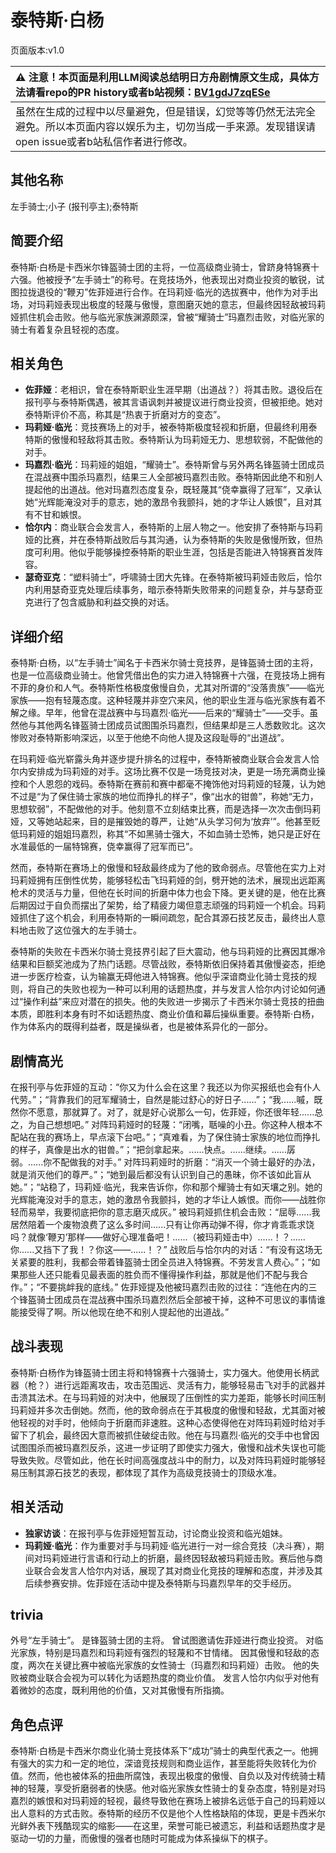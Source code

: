 # 泰特斯·白杨
页面版本:v1.0
 

| :warning: 注意！本页面是利用LLM阅读总结明日方舟剧情原文生成，具体方法请看repo的PR history或者b站视频：[BV1gdJ7zqESe](https://www.bilibili.com/video/BV1gdJ7zqESe/)         |
|:----------------------------|
| 虽然在生成的过程中以尽量避免，但是错误，幻觉等等仍然无法完全避免。所以本页面内容以娱乐为主，切勿当成一手来源。发现错误请open issue或者b站私信作者进行修改。|



## 其他名称
左手骑士;小子 (报刊亭主);泰特斯
## 简要介绍
泰特斯·白杨是卡西米尔锋盔骑士团的主将，一位高级商业骑士，曾跻身特锦赛十六强。他被授予“左手骑士”的称号。在竞技场外，他表现出对商业投资的敏锐，试图拉拢退役的“鞭刃”佐菲娅进行合作。在玛莉娅·临光的选拔赛中，他作为对手出场，对玛莉娅表现出极度的轻蔑与傲慢，意图磨灭她的意志，但最终因轻敌被玛莉娅抓住机会击败。他与临光家族渊源颇深，曾被“耀骑士”玛嘉烈击败，对临光家的骑士有着复杂且轻视的态度。
## 相关角色
-   **佐菲娅**：老相识，曾在泰特斯职业生涯早期（出道战？）将其击败。退役后在报刊亭与泰特斯偶遇，被其言语讽刺并被提议进行商业投资，但被拒绝。她对泰特斯评价不高，称其是“热衷于折磨对方的变态”。
-   **玛莉娅·临光**：竞技赛场上的对手，被泰特斯极度轻视和折磨，但最终利用泰特斯的傲慢和轻敌将其击败。泰特斯认为玛莉娅无力、思想软弱，不配做他的对手。
-   **玛嘉烈·临光**：玛莉娅的姐姐，“耀骑士”。泰特斯曾与另外两名锋盔骑士团成员在混战赛中围杀玛嘉烈，结果三人全部被玛嘉烈击败。泰特斯因此绝不和别人提起他的出道战。他对玛嘉烈态度复杂，既轻蔑其“侥幸赢得了冠军”，又承认她“光辉能淹没对手的意志，她的激昂令我颤抖，她的才华让人嫉恨”，且对其有不甘和嫉恨。
-   **恰尔内**：商业联合会发言人，泰特斯的上层人物之一。他安排了泰特斯与玛莉娅的比赛，并在泰特斯战败后与其沟通，认为泰特斯的失败是傲慢所致，但热度可利用。他似乎能够操控泰特斯的职业生涯，包括是否能进入特锦赛首发阵容。
-   **瑟奇亚克**：“塑料骑士”，呼啸骑士团大先锋。在泰特斯被玛莉娅击败后，恰尔内利用瑟奇亚克处理后续事务，暗示泰特斯失败带来的问题复杂，并与瑟奇亚克进行了包含威胁和利益交换的对话。
## 详细介绍
泰特斯·白杨，以“左手骑士”闻名于卡西米尔骑士竞技界，是锋盔骑士团的主将，也是一位高级商业骑士。他曾凭借出色的实力进入特锦赛十六强，在竞技场上拥有不菲的身价和人气。泰特斯性格极度傲慢自负，尤其对所谓的“没落贵族”——临光家族——抱有轻蔑态度。这种轻蔑并非空穴来风，他的职业生涯与临光家族有着不解之缘。早年，他曾在混战赛中与玛嘉烈·临光——后来的“耀骑士”——交手。虽然他与其他两名锋盔骑士团成员试图围杀玛嘉烈，但结果却是三人悉数败北。这次惨败对泰特斯影响深远，以至于他绝不向他人提及这段耻辱的“出道战”。

在玛莉娅·临光崭露头角并逐步提升排名的过程中，泰特斯被商业联合会发言人恰尔内安排成为玛莉娅的对手。这场比赛不仅是一场竞技对决，更是一场充满商业操控和个人恩怨的戏码。泰特斯在赛前和赛中都毫不掩饰他对玛莉娅的轻蔑，认为她不过是“为了保住骑士家族的地位而挣扎的样子”，像“出水的钳兽”，称她“无力，思想软弱”，不配做他的对手。他刻意不立刻结束比赛，而是选择一次次击倒玛莉娅，又等她站起来，目的是摧毁她的尊严，让她“从头学习何为‘放弃’”。他甚至贬低玛莉娅的姐姐玛嘉烈，称其“不如黑骑士强大，不如血骑士恐怖，她只是正好在水准最低的一届特锦赛，侥幸赢得了冠军而已”。

然而，泰特斯在赛场上的傲慢和轻敌最终成为了他的致命弱点。尽管他在实力上对玛莉娅拥有压倒性优势，能够轻松击飞玛莉娅的剑，劈开她的法术，展现出远距离枪术的灵活与力量，但他在长时间的折磨中体力也会下降。更关键的是，他在比赛后期因过于自负而摆出了架势，给了精疲力竭但意志顽强的玛莉娅一个机会。玛莉娅抓住了这个机会，利用泰特斯的一瞬间疏忽，配合其源石技艺反击，最终出人意料地击败了这位强大的左手骑士。

泰特斯的失败在卡西米尔骑士竞技界引起了巨大震动，他与玛莉娅的比赛因其爆冷结果和巨额奖池成为了热门话题。尽管战败，泰特斯依旧保持着其傲慢姿态，拒绝进一步医疗检查，认为输赢无碍他进入特锦赛。他似乎深谙商业化骑士竞技的规则，将自己的失败也视为一种可以利用的话题热度，并与发言人恰尔内讨论如何通过“操作利益”来应对潜在的损失。他的失败进一步揭示了卡西米尔骑士竞技的扭曲本质，即胜利本身有时不如话题热度、商业价值和幕后操纵重要。泰特斯·白杨，作为体系内的既得利益者，既是操纵者，也是被体系异化的一部分。
## 剧情高光
在报刊亭与佐菲娅的互动：“你又为什么会在这里？我还以为你买报纸也会有仆人代劳。”；“背靠我们的冠军耀骑士，自然是能过舒心的好日子......”；“我......嘁，既然你不愿意，那就算了。对了，就是好心说那么一句，佐菲娅，你还很年轻......总之，为自己想想吧。”
对阵玛莉娅时的轻蔑：“闭嘴，聒噪的小丑。你这种人根本不配站在我的赛场上，早点滚下台吧。”；“真难看，为了保住骑士家族的地位而挣扎的样子，真像是出水的钳兽。”；“把剑拿起来。......快点。......继续。......孱弱。......你不配做我的对手。”
对阵玛莉娅时的折磨：“消灭一个骑士最好的办法，就是消灭他们的尊严。”；“她到最后都没有认识到自己的愚昧，你不该如此盲从她。”；“站稳了，玛莉娅·临光，我来告诉你，你和那个耀骑士有如天壤之别。她的光辉能淹没对手的意志，她的激昂令我颤抖，她的才华让人嫉恨。而你——战胜你轻而易举，我要彻底把你的意志磨灭成灰。”
被玛莉娅抓住机会击败：“屈辱......我居然陪着一个废物浪费了这么多时间......只有让你再动弹不得，你才肯乖乖求饶吗？就像‘鞭刃’那样——做好心理准备吧！......（被玛莉娅击中）......！？......你......又挡下了我！？你这——......！？”
战败后与恰尔内的对话：“有没有这场无关紧要的胜利，我都会带着锋盔骑士团全员进入特锦赛。不劳发言人费心。”；“如果那些人还只能看见最表面的胜负而不懂得操作利益，那就是他们不配与我合作。”；“不要挑衅我的底线。”
佐菲娅提及他被玛嘉烈击败的过往：“连他在内的三个锋盔骑士团成员在混战赛中围杀玛嘉烈然后全部被干掉，这种不可思议的事情谁能接受得了啊。所以他现在绝不和别人提起他的出道战。”
## 战斗表现
泰特斯·白杨作为锋盔骑士团主将和特锦赛十六强骑士，实力强大。他使用长柄武器（枪？）进行远距离攻击，攻击范围远、灵活有力，能够轻易击飞对手的武器并击溃其法术。在与玛莉娅的对决中，他展现了压倒性的实力差距，能够长时间压制玛莉娅并多次击倒她。然而，他的致命弱点在于其极度的傲慢和轻敌，尤其面对被他轻视的对手时，他倾向于折磨而非速胜。这种心态使得他在对阵玛莉娅时给对手留下了机会，最终因大意而被抓住破绽击败。他在与玛嘉烈·临光的交手中也曾因试图围杀而被玛嘉烈反杀，这进一步证明了即使实力强大，傲慢和战术失误也可能导致失败。尽管如此，他在长时间高强度战斗中的耐力，以及对阵玛莉娅时能够轻易压制其源石技艺的表现，都体现了其作为高级竞技骑士的顶级水准。
## 相关活动
-   **独家访谈**：在报刊亭与佐菲娅短暂互动，讨论商业投资和临光姐妹。
-   **玛莉娅·临光**：作为重要对手与玛莉娅·临光进行一对一综合竞技（决斗赛），期间对玛莉娅进行言语和行动上的折磨，最终因轻敌被玛莉娅击败。赛后他与商业联合会发言人恰尔内对话，展现了其对商业化竞技的理解和态度，并涉及其后续参赛安排。佐菲娅在活动中提及泰特斯与玛嘉烈早年的交手经历。
## trivia
外号“左手骑士”。
是锋盔骑士团的主将。
曾试图邀请佐菲娅进行商业投资。
对临光家族，特别是玛嘉烈和玛莉娅有强烈的轻蔑和不甘情绪。
因其傲慢和轻敌的态度，两次在关键比赛中被临光家族的女性骑士（玛嘉烈和玛莉娅）击败。
他的失败被商业联合会视为可以转化为话题热度的商业价值。
发言人恰尔内似乎对他有着微妙的态度，既利用他的价值，又对其傲慢有所指摘。
## 角色点评
泰特斯·白杨是卡西米尔商业化骑士竞技体系下“成功”骑士的典型代表之一。他拥有强大的实力和一定的地位，深谙竞技规则和商业运作，甚至能将失败转化为价值。然而，他也被体系的扭曲所腐蚀，表现出极度的傲慢、自负以及对传统骑士精神的轻蔑，享受折磨弱者的快感。他对临光家族女性骑士的复杂态度，特别是对玛嘉烈的嫉恨和对玛莉娅的轻视，最终导致他在赛场上被排名远低于自己的玛莉娅以出人意料的方式击败。泰特斯的经历不仅是他个人性格缺陷的体现，更是卡西米尔光鲜外表下残酷现实的缩影——在这里，荣誉可能已被遗忘，利益和话题热度才是驱动一切的力量，而傲慢的强者也随时可能成为体系操纵下的棋子。